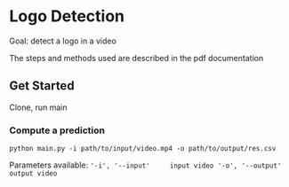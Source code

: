 # Logo Detection

Goal: detect a logo in a video

The steps and methods used are described in the pdf documentation

## Get Started

Clone, run main

### Compute a prediction

`python main.py -i path/to/input/video.mp4 -o path/to/output/res.csv`

Parameters available:
`
'-i', '--input'     input video
'-o', '--output'    output video
`
